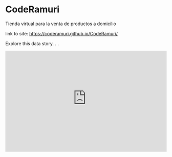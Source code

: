 # CodeRamuri
Tienda virtual para la venta de productos a domicilio

link to site: https://coderamuri.github.io/CodeRamuri/

Explore this data story. . .
<iframe width="100%" height="315" src="https://carnetmanipulaciondealimentos.com/" frameborder="0" allow="accelerometer; autoplay; encrypted-media; gyroscope; picture-in-picture" allowfullscreen></iframe>
